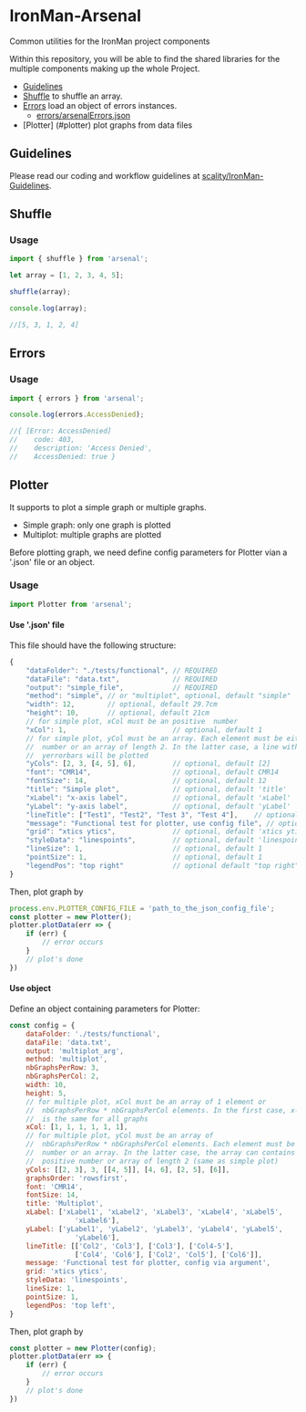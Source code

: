 # IronMan-Arsenal

Common utilities for the IronMan project components

Within this repository, you will be able to find the shared libraries for the
multiple components making up the whole Project.

* [Guidelines](#guidelines)
* [Shuffle](#shuffle) to shuffle an array.
* [Errors](#errors) load an object of errors instances.
    - [errors/arsenalErrors.json](errors/arsenalErrors.json)
* [Plotter] (#plotter) plot graphs from data files

## Guidelines

Please read our coding and workflow guidelines at
[scality/IronMan-Guidelines](https://github.com/scality/IronMan-Guidelines).

## Shuffle

### Usage

``` js
import { shuffle } from 'arsenal';

let array = [1, 2, 3, 4, 5];

shuffle(array);

console.log(array);

//[5, 3, 1, 2, 4]
```

## Errors

### Usage

``` js
import { errors } from 'arsenal';

console.log(errors.AccessDenied);

//{ [Error: AccessDenied]
//    code: 403,
//    description: 'Access Denied',
//    AccessDenied: true }

```

## Plotter

It supports to plot a simple graph or multiple graphs.

- Simple graph: only one graph is plotted
- Multiplot: multiple graphs are plotted

Before plotting graph, we need define config parameters for Plotter vian
a '.json' file or an object.

### Usage

``` js
import Plotter from 'arsenal';
```

#### Use '.json' file

This file should have the following structure:

```javascript
{
    "dataFolder": "./tests/functional", // REQUIRED
    "dataFile": "data.txt",             // REQUIRED
    "output": "simple_file",            // REQUIRED
    "method": "simple", // or "multiplot", optional, default "simple"
    "width": 12,        // optional, default 29.7cm
    "height": 10,       // optional, default 21cm
    // for simple plot, xCol must be an positive  number
    "xCol": 1,                          // optional, default 1
    // for simple plot, yCol must be an array. Each element must be either a
    //  number or an array of length 2. In the latter case, a line with
    //  yerrorbars will be plotted
    "yCols": [2, 3, [4, 5], 6],         // optional, default [2]
    "font": "CMR14",                    // optional, default CMR14
    "fontSize": 14,                     // optional, default 12
    "title": "Simple plot",             // optional, default 'title'
    "xLabel": "x-axis label",           // optional, default 'xLabel'
    "yLabel": "y-axis label",           // optional, default 'yLabel'
    "lineTitle": ["Test1", "Test2", "Test 3", "Test 4"],    // optional
    "message": "Functional test for plotter, use config file", // optional
    "grid": "xtics ytics",              // optional, default 'xtics ytics'
    "styleData": "linespoints",         // optional, default 'linespoints'
    "lineSize": 1,                      // optional, default 1
    "pointSize": 1,                     // optional, default 1
    "legendPos": "top right"            // optional default "top right"
}
```

Then, plot graph by

```javascript
process.env.PLOTTER_CONFIG_FILE = 'path_to_the_json_config_file';
const plotter = new Plotter();
plotter.plotData(err => {
    if (err) {
        // error occurs
    }
    // plot's done
})
```

#### Use object

Define an object containing parameters for Plotter:

```javascript
const config = {
    dataFolder: './tests/functional',
    dataFile: 'data.txt',
    output: 'multiplot_arg',
    method: 'multiplot',
    nbGraphsPerRow: 3,
    nbGraphsPerCol: 2,
    width: 10,
    height: 5,
    // for multiple plot, xCol must be an array of 1 element or
    //  nbGraphsPerRow * nbGraphsPerCol elements. In the first case, x-axis
    //  is the same for all graphs
    xCol: [1, 1, 1, 1, 1, 1],
    // for multiple plot, yCol must be an array of
    //  nbGraphsPerRow * nbGraphsPerCol elements. Each element must be either a
    //  number or an array. In the latter case, the array can contains either
    //  positive number or array of length 2 (same as simple plot)
    yCols: [[2, 3], 3, [[4, 5]], [4, 6], [2, 5], [6]],
    graphsOrder: 'rowsfirst',
    font: 'CMR14',
    fontSize: 14,
    title: 'Multiplot',
    xLabel: ['xLabel1', 'xLabel2', 'xLabel3', 'xLabel4', 'xLabel5',
                'xLabel6'],
    yLabel: ['yLabel1', 'yLabel2', 'yLabel3', 'yLabel4', 'yLabel5',
                'yLabel6'],
    lineTitle: [['Col2', 'Col3'], ['Col3'], ['Col4-5'],
                ['Col4', 'Col6'], ['Col2', 'Col5'], ['Col6']],
    message: 'Functional test for plotter, config via argument',
    grid: 'xtics ytics',
    styleData: 'linespoints',
    lineSize: 1,
    pointSize: 1,
    legendPos: 'top left',
}
```

Then, plot graph by

```javascript
const plotter = new Plotter(config);
plotter.plotData(err => {
    if (err) {
        // error occurs
    }
    // plot's done
})
```
